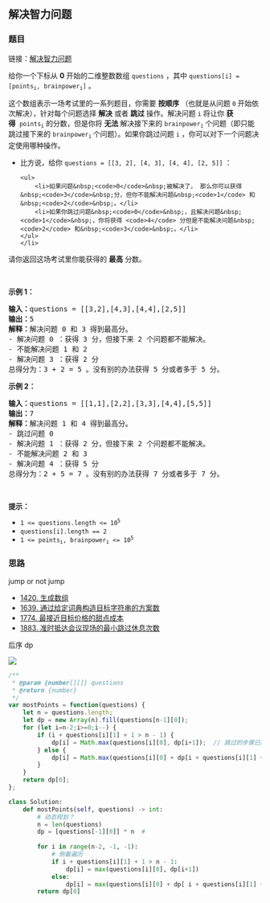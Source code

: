 ## 解决智力问题

### 题目

链接：[解决智力问题](https://leetcode-cn.com/problems/solving-questions-with-brainpower/)

<div class="notranslate"><p>给你一个下标从 <strong>0</strong>&nbsp;开始的二维整数数组&nbsp;<code>questions</code>&nbsp;，其中&nbsp;<code>questions[i] = [points<sub>i</sub>, brainpower<sub>i</sub>]</code>&nbsp;。</p>

<p>这个数组表示一场考试里的一系列题目，你需要 <strong>按顺序</strong>&nbsp;（也就是从问题 <code>0</code><strong>&nbsp;</strong>开始依次解决），针对每个问题选择 <strong>解决</strong>&nbsp;或者 <strong>跳过</strong>&nbsp;操作。解决问题 <code>i</code>&nbsp;将让你 <b>获得</b>&nbsp;&nbsp;<code>points<sub>i</sub></code>&nbsp;的分数，但是你将 <strong>无法</strong>&nbsp;解决接下来的&nbsp;<code>brainpower<sub>i</sub></code>&nbsp;个问题（即只能跳过接下来的 <code>brainpower<sub>i</sub></code><sub>&nbsp;</sub>个问题）。如果你跳过问题&nbsp;<code>i</code>&nbsp;，你可以对下一个问题决定使用哪种操作。</p>

<ul>
	<li>比方说，给你&nbsp;<code>questions = [[3, 2], [4, 3], [4, 4], [2, 5]]</code>&nbsp;：

	<ul>
		<li>如果问题&nbsp;<code>0</code>&nbsp;被解决了， 那么你可以获得&nbsp;<code>3</code>&nbsp;分，但你不能解决问题&nbsp;<code>1</code> 和&nbsp;<code>2</code>&nbsp;。</li>
		<li>如果你跳过问题&nbsp;<code>0</code>&nbsp;，且解决问题&nbsp;<code>1</code>&nbsp;，你将获得 <code>4</code> 分但是不能解决问题&nbsp;<code>2</code> 和&nbsp;<code>3</code>&nbsp;。</li>
	</ul>
	</li>
</ul>

<p>请你返回这场考试里你能获得的 <strong>最高</strong>&nbsp;分数。</p>

<p>&nbsp;</p>

<p><strong>示例 1：</strong></p>

<pre><b>输入：</b>questions = [[3,2],[4,3],[4,4],[2,5]]
<b>输出：</b>5
<b>解释：</b>解决问题 0 和 3 得到最高分。
- 解决问题 0 ：获得 3 分，但接下来 2 个问题都不能解决。
- 不能解决问题 1 和 2
- 解决问题 3 ：获得 2 分
总得分为：3 + 2 = 5 。没有别的办法获得 5 分或者多于 5 分。
</pre>

<p><strong>示例 2：</strong></p>

<pre><b>输入：</b>questions = [[1,1],[2,2],[3,3],[4,4],[5,5]]
<b>输出：</b>7
<b>解释：</b>解决问题 1 和 4 得到最高分。
- 跳过问题 0
- 解决问题 1 ：获得 2 分，但接下来 2 个问题都不能解决。
- 不能解决问题 2 和 3
- 解决问题 4 ：获得 5 分
总得分为：2 + 5 = 7 。没有别的办法获得 7 分或者多于 7 分。
</pre>

<p>&nbsp;</p>

<p><strong>提示：</strong></p>

<ul>
	<li><code>1 &lt;= questions.length &lt;= 10<sup>5</sup></code></li>
	<li><code>questions[i].length == 2</code></li>
	<li><code>1 &lt;= points<sub>i</sub>, brainpower<sub>i</sub> &lt;= 10<sup>5</sup></code></li>
</ul>
</div>


### 思路
jump or not jump
<ul>
<li><a href="https://leetcode-cn.com/problems/build-array-where-you-can-find-the-maximum-exactly-k-comparisons/" target="_blank">1420. 生成数组</a></li>
<li><a href="https://leetcode-cn.com/problems/number-of-ways-to-form-a-target-string-given-a-dictionary/" target="_blank">1639. 通过给定词典构造目标字符串的方案数</a></li>
<li><a href="https://leetcode-cn.com/problems/closest-dessert-cost/" target="_blank">1774. 最接近目标价格的甜点成本</a></li>
<li><a href="https://leetcode-cn.com/problems/minimum-skips-to-arrive-at-meeting-on-time/" target="_blank">1883. 准时抵达会议现场的最小跳过休息次数</a></li>
</ul>
后序 dp

![](https://xd-imgsubmit.oss-cn-beijing.aliyuncs.com/images/2022-01-16-byrS85.png)



```js
/**
 * @param {number[][]} questions
 * @return {number}
 */
var mostPoints = function(questions) {
    let n = questions.length;
    let dp = new Array(n).fill(questions[n-1][0]); 
    for (let i=n-2;i>=0;i--) {
        if (i + questions[i][1] + 1 > n - 1) {
            dp[i] = Math.max(questions[i][0], dp[i+1]);  // 跳过的步骤已经 超出边界；
        } else {
            dp[i] = Math.max(questions[i][0] + dp[i + questions[i][1] + 1], dp[i+1]);
        }
    }
    return dp[0];
};
```
```python
class Solution:
    def mostPoints(self, questions) -> int:
        # 动态规划？
        n = len(questions)
        dp = [questions[-1][0]] * n  # 
        
        for i in range(n-2, -1, -1):
            # 倒着遍历
            if i + questions[i][1] + 1 > n - 1:
                dp[i] = max(questions[i][0], dp[i+1])
            else:
                dp[i] = max(questions[i][0] + dp[ i + questions[i][1] + 1], dp[i+1])
        return dp[0] 
```

